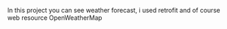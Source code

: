 In this project you can see weather forecast, i used retrofit and of course web resource OpenWeatherMap

